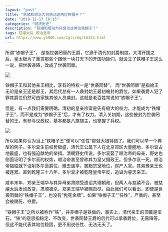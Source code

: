 ```yaml
---
layout: "post"
title: "慈禧和顺治为何感动这两位铁帽子？"
date: "2018-12-17 16:15"
categories: "明清历史"
description: "慈禧和顺治为何感动这两位铁帽子？"
tags: 慈禧太后 顺治皇帝
url: https://www.y5000.com/zgls/mq/16322.html
---
```






所谓“铁帽子王”，
是指世袭罔替的王爵，它源于清代的封爵制度。大清开国之后，皇太极为了重赏那些个跟他一块打天下的开国功臣们，就设立了铁帽子王这么一说，把世袭递降，改成了世袭罔替。

![](https://img.y5000.com/uploads/allimg/170308/8-1F30Q61949D5.jpg)

铁帽子王和其他亲王相比，享有的特权一是“世袭罔替”，
而“世袭罔替”是指始王无论是亲王还是郡王，其后代总有一人袭封始王最初被封的爵位。如果袭爵人犯了罪其爵位仍然可由家族其他人员袭封。这就是老百姓常说的“铁帽子王”。

但是，有一点我们需要明确，清初的皇亲宗室是先有极大的权力，才能成为“铁帽子王”，而不是成为“铁帽子王”后，才有了权力。清入关初期，这些被封为世袭罔替的王，有参与议政权，基本都是八旗旗主，也掌握了兵权。

![](https://img.y5000.com/uploads/allimg/170308/8-1F30Q61940449.jpg)

所以如果你认为当上“铁帽子王”便可以“任性”那就大错特错了。我们可以举一个典型的例子。多尔衮生前权势极盛，清代王公属下人在北京郊区大量圈地，多尔衮占地最盛，也有强迫献地的举措。清朝野史传说，多尔衮娶了顺治帝的母亲，野史也侧面证明了多尔衮的权势，顺治帝甚至曾称其为皇父摄政王。但多尔衮一死，顺治帝福临就下诏削多尔衮爵位，撤去庙享，罢黜宗室地位，财产入官。其弟豫亲王也被连累。直到乾隆三十八年，多尔衮才被乾隆皇帝平反，追谥为睿忠亲王。

咸丰末年，郑亲王端华与其异母弟肃顺受遗诏共理朝政，但两人与慈禧不合，被慈禧太后发动政变，肃顺被杀，郑亲王端华被赐自尽。由此我们可以看出，即使是世袭罔替的“铁帽子王”，也没有“免死金牌”。如果“铁帽子王”“任性”，严重的，甚至会被赐死、夺爵。

“铁帽子王”之所以被称作“铁”，并非帽子是铁做的，事实上，清代亲王的顶戴是宝石。“铁”的意思指稳定、不改变，世袭罔替王爵的后代可以承袭爵位，无需降等。但这不能代表其地位稳固，更不用说任性、无法无天了。

